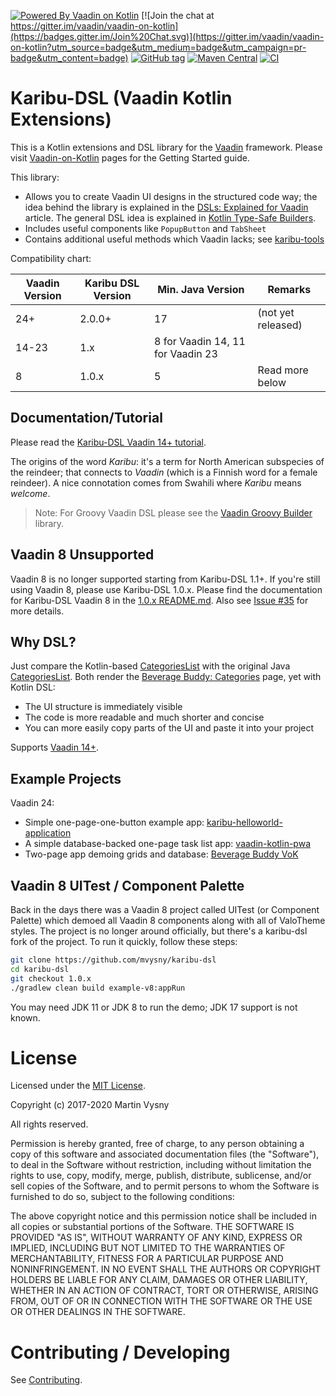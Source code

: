 [![Powered By Vaadin on Kotlin](http://vaadinonkotlin.eu/iconography/vok_badge.svg)](http://vaadinonkotlin.eu)
[![Join the chat at https://gitter.im/vaadin/vaadin-on-kotlin](https://badges.gitter.im/Join%20Chat.svg)](https://gitter.im/vaadin/vaadin-on-kotlin?utm_source=badge&utm_medium=badge&utm_campaign=pr-badge&utm_content=badge)
[![GitHub tag](https://img.shields.io/github/tag/mvysny/karibu-dsl.svg)](https://github.com/mvysny/karibu-dsl/tags)
[![Maven Central](https://maven-badges.herokuapp.com/maven-central/com.github.mvysny.karibudsl/karibu-dsl-v8/badge.svg)](https://maven-badges.herokuapp.com/maven-central/com.github.mvysny.karibudsl/karibu-dsl-v8)
[![CI](https://github.com/mvysny/karibu-dsl/actions/workflows/gradle.yml/badge.svg)](https://github.com/mvysny/karibu-dsl/actions/workflows/gradle.yml)

# Karibu-DSL (Vaadin Kotlin Extensions)

This is a Kotlin extensions and DSL library for the [Vaadin](https://www.vaadin.com) framework.
Please visit [Vaadin-on-Kotlin](http://www.vaadinonkotlin.eu/) pages for the Getting Started guide.

This library:

* Allows you to create Vaadin UI designs in the structured code way; the idea behind the library
  is explained in the [DSLs: Explained for Vaadin](https://www.vaadinonkotlin.eu//dsl_explained/) article.
  The general DSL idea is explained in [Kotlin Type-Safe Builders](https://kotlinlang.org/docs/reference/type-safe-builders.html).
* Includes useful components like `PopupButton` and `TabSheet`
* Contains additional useful methods which Vaadin lacks; see [karibu-tools](https://github.com/mvysny/karibu-tools)

Compatibility chart:

| Vaadin Version | Karibu DSL Version | Min. Java Version                 | Remarks            |
|----------------|--------------------|-----------------------------------|--------------------|
| 24+            | 2.0.0+             | 17                                | (not yet released) |
| 14-23          | 1.x                | 8 for Vaadin 14, 11 for Vaadin 23 |                    |
| 8              | 1.0.x              | 5                                 | Read more below    |

## Documentation/Tutorial

Please read the [Karibu-DSL Vaadin 14+ tutorial](karibu-dsl).

The origins of the word *Karibu*: it's a term for North American subspecies of the reindeer; that connects to
*Vaadin* (which is a Finnish word for a female reindeer). A nice connotation comes from Swahili where *Karibu*
means *welcome*.

> Note: For Groovy Vaadin DSL please see the [Vaadin Groovy Builder](https://github.com/mvysny/vaadin-groovy-builder) library.

## Vaadin 8 Unsupported

Vaadin 8 is no longer supported starting from Karibu-DSL 1.1+. If you're still
using Vaadin 8, please use Karibu-DSL 1.0.x. Please find the documentation for
Karibu-DSL Vaadin 8 in the [1.0.x README.md](https://github.com/mvysny/karibu-dsl/tree/1.0.x). Also see [Issue #35](https://github.com/mvysny/karibu-dsl/issues/35)
for more details.

## Why DSL?

Just compare the Kotlin-based [CategoriesList](example/src/main/kotlin/com/vaadin/starter/beveragebuddy/ui/categories/CategoriesList.kt)
with the original Java [CategoriesList](https://github.com/vaadin/beverage-starter-flow/blob/master/src/main/java/com/vaadin/starter/beveragebuddy/ui/views/categorieslist/CategoriesList.java).
Both render the [Beverage Buddy: Categories](https://v-herd.eu/beverage-buddy-vok/categories) page, yet with Kotlin DSL:

* The UI structure is immediately visible
* The code is more readable and much shorter and concise
* You can more easily copy parts of the UI and paste it into your project

Supports [Vaadin 14+](https://vaadin.com/).

## Example Projects

Vaadin 24:

* Simple one-page-one-button example app: [karibu-helloworld-application](https://github.com/mvysny/karibu-helloworld-application)
* A simple database-backed one-page task list app: [vaadin-kotlin-pwa](https://github.com/mvysny/vaadin-kotlin-pwa)
* Two-page app demoing grids and database: [Beverage Buddy VoK](https://github.com/mvysny/beverage-buddy-vok)

## Vaadin 8 UITest / Component Palette

Back in the days there was a Vaadin 8 project called UITest (or Component Palette) which
demoed all Vaadin 8 components along with all of ValoTheme styles. The project
is no longer around officially, but there's a karibu-dsl fork of the project. To
run it quickly, follow these steps:

```bash
git clone https://github.com/mvysny/karibu-dsl
cd karibu-dsl
git checkout 1.0.x
./gradlew clean build example-v8:appRun
```

You may need JDK 11 or JDK 8 to run the demo; JDK 17 support is not known.

# License

Licensed under the [MIT License](https://opensource.org/licenses/MIT).

Copyright (c) 2017-2020 Martin Vysny

All rights reserved.

Permission is hereby granted, free  of charge, to any person obtaining
a  copy  of this  software  and  associated  documentation files  (the
"Software"), to  deal in  the Software without  restriction, including
without limitation  the rights to  use, copy, modify,  merge, publish,
distribute,  sublicense, and/or sell  copies of  the Software,  and to
permit persons to whom the Software  is furnished to do so, subject to
the following conditions:

The  above  copyright  notice  and  this permission  notice  shall  be
included in all copies or substantial portions of the Software.
THE  SOFTWARE IS  PROVIDED  "AS  IS", WITHOUT  WARRANTY  OF ANY  KIND,
EXPRESS OR  IMPLIED, INCLUDING  BUT NOT LIMITED  TO THE  WARRANTIES OF
MERCHANTABILITY,    FITNESS    FOR    A   PARTICULAR    PURPOSE    AND
NONINFRINGEMENT. IN NO EVENT SHALL THE AUTHORS OR COPYRIGHT HOLDERS BE
LIABLE FOR ANY CLAIM, DAMAGES OR OTHER LIABILITY, WHETHER IN AN ACTION
OF CONTRACT, TORT OR OTHERWISE,  ARISING FROM, OUT OF OR IN CONNECTION
WITH THE SOFTWARE OR THE USE OR OTHER DEALINGS IN THE SOFTWARE.

# Contributing / Developing

See [Contributing](CONTRIBUTING.md).
